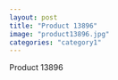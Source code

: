 ```yaml
---
layout: post
title: "Product 13896"
image: "product13896.jpg"
categories: "category1"
---
```

Product 13896
